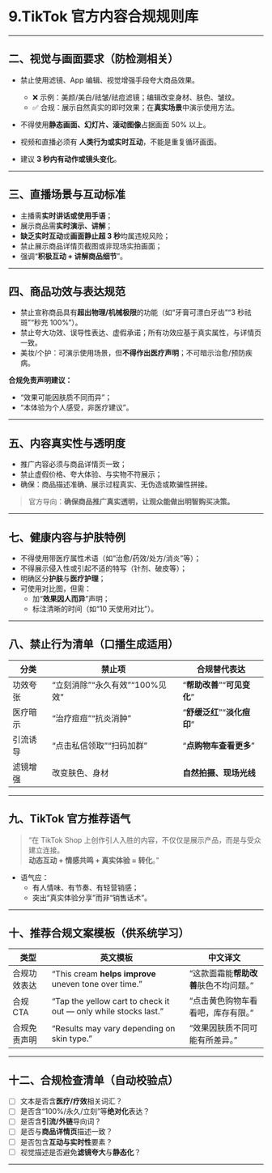 # 9.TikTok 官方内容合规规则库

---

## 二、视觉与画面要求（防检测相关）

- 禁止使用滤镜、App 编辑、视觉增强手段夸大商品效果。  
  - ❌ 示例：美颜/美白/祛皱/祛痘滤镜；编辑改变身材、肤色、皱纹。  
  - ✅ 合规：展示自然真实的即时效果；在**真实场景**中演示使用方法。

- 不得使用**静态画面、幻灯片、滚动图像**占据画面 50% 以上。  
- 视频和直播必须有 **人类行为或实时互动**，不能是重复循环画面。  
- 建议 **3 秒内有动作或镜头变化**。

---

## 三、直播场景与互动标准

- 主播需**实时讲话或使用手语**；  
- 展示商品需**实时演示、讲解**；  
- **缺乏实时互动**或**画面静止超 3 秒**均属违规风险；  
- 禁止展示商品详情页截图或非现场实拍画面；  
- 强调“**积极互动 + 讲解商品细节**”。

---

## 四、商品功效与表达规范

- 禁止宣称商品具有**超出物理/机械极限**的功能（如“牙膏可漂白牙齿”“3 秒祛斑”“秒充 100%”）。  
- 禁止夸大功效、误导性表达、虚假承诺；所有功效应基于真实属性，与详情页一致。  
- 美妆/个护：可演示使用场景，但**不得作出医疗声明**；不可暗示治愈/预防疾病。  

**合规免责声明建议：**  
- “效果可能因肤质不同而异”；  
- “本体验为个人感受，非医疗建议”。

---

## 五、内容真实性与透明度

- 推广内容必须与商品详情页一致；  
- 禁止虚假价格、夸大体验、与实物不符展示；  
- 确保：商品描述准确、展示过程真实、无伪造或欺骗性拼接。

> 官方导向：**确保商品推广真实透明，让观众能做出明智购买决策。**

---

## 七、健康内容与护肤特例

- 不得使用带医疗属性术语（如“治愈/药效/处方/消炎”等）；  
- 不得展示侵入性或引起不适的特写（针剂、破皮等）；  
- 明确区分**护肤**与**医疗护理**；  
- 可使用对比图，但需：  
  - 加“**效果因人而异**”声明；  
  - 标注清晰的时间（如“10 天使用对比”）。

---

## 八、禁止行为清单（口播生成适用）

| 分类 | 禁止项 | 合规替代表达 |
|---|---|---|
| 功效夸张 | “立刻消除”“永久有效”“100%见效” | “**帮助改善**”“**可见变化**” |
| 医疗暗示 | “治疗痘痘”“抗炎消肿” | “**舒缓泛红**”“**淡化痘印**” |
| 引流诱导 | “点击私信领取”“扫码加群” | “**点购物车查看更多**” |
| 滤镜增强 | 改变肤色、身材 | **自然拍摄、现场光线** |

---

## 九、TikTok 官方推荐语气

> “在 TikTok Shop 上创作引人入胜的内容，不仅仅是展示产品，而是与受众建立连接。  
> **动态互动 + 情感共鸣 + 真实体验 = 转化**。”

- 语气应：  
  - 有人情味、有节奏、有轻营销感；  
  - 突出“真实体验分享”而非“销售话术”。

---

## 十、推荐合规文案模板（供系统学习）

| 类型 | 英文模板 | 中文译文 |
|---|---|---|
| 合规功效表达 | “This cream **helps improve** uneven tone over time.” | “这款面霜能**帮助改善**肤色不均问题。” |
| 合规 CTA | “Tap the yellow cart to check it out — only while stocks last.” | “点击黄色购物车看看吧，库存有限。” |
| 合规免责声明 | “Results may vary depending on skin type.” | “效果因肤质不同可能有所差异。” |

---

## 十二、合规检查清单（自动校验点）

- [ ] 文本是否含**医疗/疗效**相关词汇？  
- [ ] 是否含“100%/永久/立刻”等**绝对化**表达？  
- [ ] 是否含**引流/外链**导向词？  
- [ ] 是否与**商品详情页**描述一致？  
- [ ] 是否包含**互动与实时性**要素？  
- [ ] 视觉描述是否避免**滤镜夸大**与**静态化**？

---
